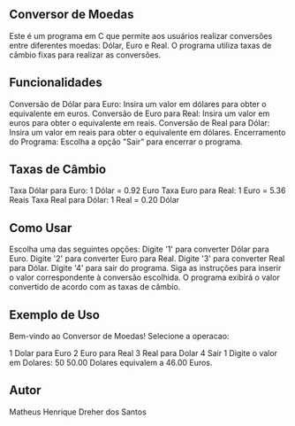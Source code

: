 ## Conversor de Moedas
Este é um programa em C que permite aos usuários realizar conversões entre diferentes moedas: Dólar, Euro e Real. O programa utiliza taxas de câmbio fixas para realizar as conversões.

## Funcionalidades
Conversão de Dólar para Euro: Insira um valor em dólares para obter o equivalente em euros.
Conversão de Euro para Real: Insira um valor em euros para obter o equivalente em reais.
Conversão de Real para Dólar: Insira um valor em reais para obter o equivalente em dólares.
Encerramento do Programa: Escolha a opção "Sair" para encerrar o programa.

## Taxas de Câmbio
Taxa Dólar para Euro: 1 Dólar = 0.92 Euro
Taxa Euro para Real: 1 Euro = 5.36 Reais
Taxa Real para Dólar: 1 Real = 0.20 Dólar

## Como Usar
Escolha uma das seguintes opções:
Digite '1' para converter Dólar para Euro.
Digite '2' para converter Euro para Real.
Digite '3' para converter Real para Dólar.
Digite '4' para sair do programa.
Siga as instruções para inserir o valor correspondente à conversão escolhida.
O programa exibirá o valor convertido de acordo com as taxas de câmbio.

## Exemplo de Uso
Bem-vindo ao Conversor de Moedas!
Selecione a operacao:

1 Dolar para Euro
2 Euro para Real
3 Real para Dolar
4 Sair
1
Digite o valor em Dolares: 50
50.00 Dolares equivalem a 46.00 Euros.

## Autor
Matheus Henrique Dreher dos Santos
